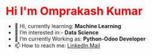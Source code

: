 
<b style="color:red; font-size:30px;">Hi I'm Omprakash Kumar</b>

- 👋 Hi, currently learning: <b>Machine Learning</b>
- 👀 I’m interested in:- <b>Data Science</b>
- 🌱 I’m currently Working as: <b>Python-Odoo Developer</b>
- 📫 How to reach me: <a href="https://www.linkedin.com/in/omprakash-kumar/" target="_blank">Linkedln,</a><a href="https://mail.google.com/mail/u/0/?view=cm&amp;fs=1&amp;to=omprakashopj90@gmail.com&amp;su=SUBJECT&amp;body=BODY&amp;tf=1" rel="nofollow">Mail</a>


<!---
omprakashkyadav/omprakashkyadav is a ✨ special ✨ repository because its `README.md` (this file) appears on your GitHub profile.
You can click the Preview link to take a look at your changes.
--->
